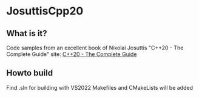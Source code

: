 # JosuttisCpp20

## What is it?

Code samples from an excellent book of Nikolai Josuttis "C++20 - The Complete Guide"
site: [C++20 - The Complete Guide](http://www.cppstd20.com)

## Howto build

Find .sln for building with VS2022
Makefiles and CMakeLists will be added
